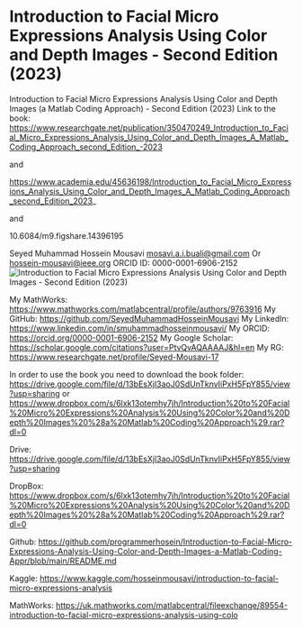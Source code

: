 # Introduction to Facial Micro Expressions Analysis Using Color and Depth Images - Second Edition (2023)
Introduction to Facial Micro Expressions Analysis Using Color and Depth Images (a Matlab Coding Approach) - Second Edition (2023)
Link to the book:
https://www.researchgate.net/publication/350470249_Introduction_to_Facial_Micro_Expressions_Analysis_Using_Color_and_Depth_Images_A_Matlab_Coding_Approach_second_Edition_-2023

and 

https://www.academia.edu/45636198/Introduction_to_Facial_Micro_Expressions_Analysis_Using_Color_and_Depth_Images_A_Matlab_Coding_Approach_second_Edition_2023_

and 

10.6084/m9.figshare.14396195

Seyed Muhammad Hossein Mousavi
mosavi.a.i.buali@gmail.com Or hossein-mousavi@ieee.org 
ORCID ID: 0000-0001-6906-2152
![Introduction to Facial Micro Expressions Analysis Using Color and Depth Images - Second Edition (2023)](https://github.com/SeyedMuhammadHosseinMousavi/Introduction-to-Facial-Micro-Expressions-Analysis-Using-Color-and-Depth-Images-a-Matlab-Coding-Appr/assets/11339420/b7bc0388-1dcb-47f8-864f-572cb4183ec5)

My MathWorks:
https://www.mathworks.com/matlabcentral/profile/authors/9763916 
My GitHub:
https://github.com/SeyedMuhammadHosseinMousavi 
My LinkedIn:
https://www.linkedin.com/in/smuhammadhosseinmousavi/ 
My ORCID:
https://orcid.org/0000-0001-6906-2152 
My Google Scholar:
https://scholar.google.com/citations?user=PtvQvAQAAAAJ&hl=en 
My RG:
https://www.researchgate.net/profile/Seyed-Mousavi-17 

In order to use the book you need to download the book folder:
https://drive.google.com/file/d/13bEsXjl3aoJ0SdUnTknvIiPxH5FpY855/view?usp=sharing
or
https://www.dropbox.com/s/6lxk13otemhy7jh/Introduction%20to%20Facial%20Micro%20Expressions%20Analysis%20Using%20Color%20and%20Depth%20Images%20%28a%20Matlab%20Coding%20Approach%29.rar?dl=0

Drive:
https://drive.google.com/file/d/13bEsXjl3aoJ0SdUnTknvIiPxH5FpY855/view?usp=sharing

DropBox:
https://www.dropbox.com/s/6lxk13otemhy7jh/Introduction%20to%20Facial%20Micro%20Expressions%20Analysis%20Using%20Color%20and%20Depth%20Images%20%28a%20Matlab%20Coding%20Approach%29.rar?dl=0

Github:
https://github.com/programmerhosein/Introduction-to-Facial-Micro-Expressions-Analysis-Using-Color-and-Depth-Images-a-Matlab-Coding-Appr/blob/main/README.md

Kaggle:
https://www.kaggle.com/hosseinmousavi/introduction-to-facial-micro-expressions-analysis

MathWorks:
https://uk.mathworks.com/matlabcentral/fileexchange/89554-introduction-to-facial-micro-expressions-analysis-using-colo
